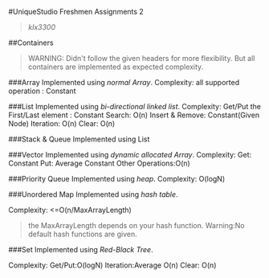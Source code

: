 #UniqueStudio Freshmen Assignments 2
> *klx3300*

##Containers
> WARNING:
> Didn't follow the given headers for more flexibility.
> But all containers are implemented as expected complexity.

###Array
Implemented using *normal Array*.
Complexity:
all supported operation : Constant

###List
Implemented using *bi-directional linked list*.
Complexity:
Get/Put the First/Last element : Constant
Search: O(n)
Insert & Remove: Constant(Given Node)
Iteration: O(n)
Clear: O(n)

###Stack & Queue
Implemented using List

###Vector
Implemented using *dynamic allocated Array*.
Complexity:
Get: Constant
Put: Average Constant
Other Operations:O(n)

###Priority Queue
Implemented using *heap*.
Complexity:
O(logN)

###Unordered Map
Implemented using *hash table*.

Complexity:
<=O(n/MaxArrayLength)
> the MaxArrayLength depends on your hash function.
> Warning:No default hash functions are given.

###Set
Implemented using *Red-Black Tree*.

Complexity:
Get/Put:O(logN)
Iteration:Average O(n)
Clear: O(n)
